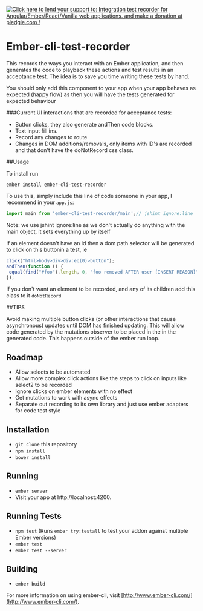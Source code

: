 <a href='https://pledgie.com/campaigns/30176'><img alt='Click here to lend your support to: Integration test recorder for Angular/Ember/React/Vanilla web applications. and make a donation at pledgie.com !' src='https://pledgie.com/campaigns/30176.png?skin_name=chrome' border='0' ></a>

# Ember-cli-test-recorder
This records the ways you interact with an Ember application, and then generates the code to playback these actions and 
 test results in an acceptance test. The idea is to save you time writing these tests by hand.
 
You should only add this component to your app when your app behaves as
expected (happy flow) as then you will have the tests generated for expected behaviour

###Current UI interactions that are recorded for acceptance tests:

* Button clicks, they also generate andThen code blocks. 
* Text input fill ins. 
* Record any changes to route
* Changes in DOM additions/removals, only items with ID's are recorded and that don't have the doNotRecord css class.

##Usage

To install run

```
ember install ember-cli-test-recorder
```

To use this, simply include this line of code someone in your app, I recommend in your `app.js`:

```js
import main from 'ember-cli-test-recorder/main';// jshint ignore:line
```
Note: we use jshint ignore:line as we don't actually do anything with the main object, it sets everything up by itself


If an element doesn't have an id then a dom path selector will be generated to click on this buttonin a test, ie
```js
click("html>body>div>div:eq(0)>button");
andThen(function () {
 equal(find("#foo").length, 0, "foo removed AFTER user [INSERT REASON]");
});

```
If you don't want an element to be recorded, and any of its children add this class to it `doNotRecord`

##TIPS

Avoid making multiple button clicks (or other interactions that cause asynchronous) updates until DOM has 
finished updating. This will allow code generated by the mutations observer to be placed in the in the
generated code. This happens outside of the ember run loop.


## Roadmap
* Allow selects to be automated
* Allow more complex click actions like the steps to click on inputs like select2 to be recorded
* Ignore clicks on ember elements with no effect
* Get mutations to work with async effects
* Separate out recording to its own library and just use ember adapters for code test style

## Installation

* `git clone` this repository
* `npm install`
* `bower install`

## Running

* `ember server`
* Visit your app at http://localhost:4200.

## Running Tests

* `npm test` (Runs `ember try:testall` to test your addon against multiple Ember versions)
* `ember test`
* `ember test --server`

## Building

* `ember build`

For more information on using ember-cli, visit [http://www.ember-cli.com/](http://www.ember-cli.com/).
